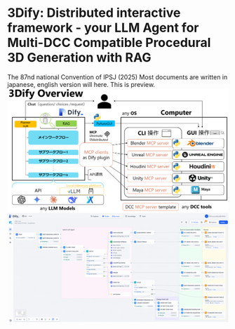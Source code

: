 # 3Dify: Distributed interactive framework - your LLM Agent for Multi-DCC Compatible Procedural 3D Generation with RAG
The 87nd national Convention of IPSJ (2025)
Most documents are written in japanese, english version will here.
This is preview.
![overview](./assets/3dify_overview.png)
![overview](./assets/3dify_main.png)
